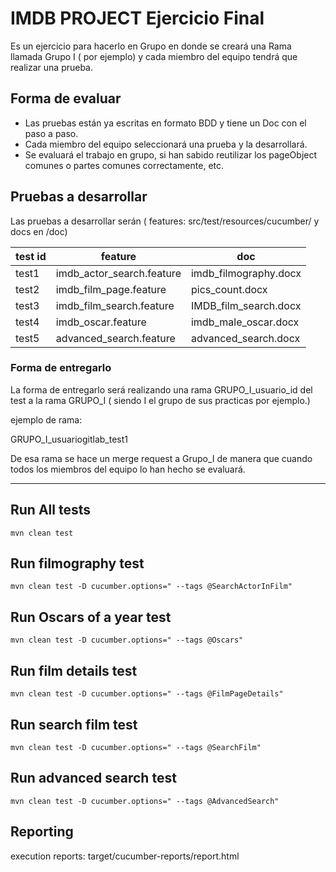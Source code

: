 # IMDB PROJECT Ejercicio Final

Es un ejercicio para hacerlo en Grupo en donde se creará una Rama llamada Grupo I ( por ejemplo) y cada miembro del equipo tendrá que realizar una prueba.

## Forma de evaluar

- Las pruebas están ya escritas en formato BDD y tiene un Doc con el paso a paso. 
- Cada miembro del equipo seleccionará una prueba y la desarrollará. 
- Se evaluará el trabajo en grupo, si han sabido reutilizar los pageObject comunes o partes comunes correctamente, etc.


## Pruebas a desarrollar

Las pruebas a desarrollar serán ( features: src/test/resources/cucumber/ y docs en /doc)


| test id | feature                   | doc                   |
|---------|---------------------------|-----------------------|
| test1   | imdb_actor_search.feature | imdb_filmography.docx |
| test2   | imdb_film_page.feature    | pics_count.docx       |
| test3   | imdb_film_search.feature  | IMDB_film_search.docx |
| test4   | imdb_oscar.feature        | imdb_male_oscar.docx  |
| test5   | advanced_search.feature   | advanced_search.docx  |


### Forma de entregarlo

La forma de entregarlo será realizando una rama GRUPO_I_usuario_id del test a la rama GRUPO_I ( siendo I el grupo de sus practicas por ejemplo.)

ejemplo de rama:

GRUPO_I_usuariogitlab_test1

De esa rama se hace un merge request a Grupo_I de manera que cuando todos los miembros del equipo lo han hecho se evaluará.

_____________________________________


## Run All tests

`mvn clean test`

## Run filmography test

`mvn clean test -D cucumber.options=" --tags @SearchActorInFilm"`

## Run Oscars of a year test

`mvn clean test -D cucumber.options=" --tags @Oscars"`

## Run film details test

`mvn clean test -D cucumber.options=" --tags @FilmPageDetails"`

## Run search film test

`mvn clean test -D cucumber.options=" --tags @SearchFilm"`

## Run advanced search test

`mvn clean test -D cucumber.options=" --tags @AdvancedSearch"`

##  Reporting

execution reports: target/cucumber-reports/report.html
